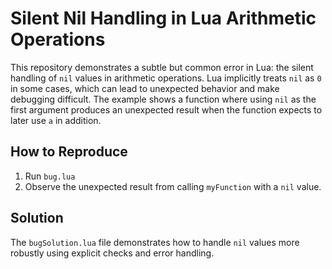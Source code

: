 # Silent Nil Handling in Lua Arithmetic Operations

This repository demonstrates a subtle but common error in Lua: the silent handling of `nil` values in arithmetic operations. Lua implicitly treats `nil` as `0` in some cases, which can lead to unexpected behavior and make debugging difficult.  The example shows a function where using `nil` as the first argument produces an unexpected result when the function expects to later use `a` in addition.

## How to Reproduce
1. Run `bug.lua`
2. Observe the unexpected result from calling `myFunction` with a `nil` value.

## Solution
The `bugSolution.lua` file demonstrates how to handle `nil` values more robustly using explicit checks and error handling.